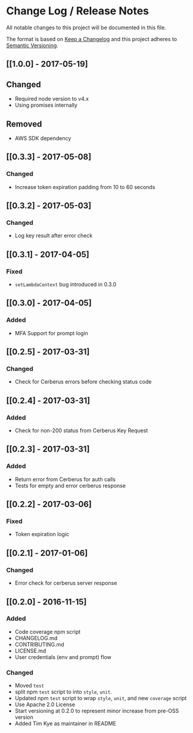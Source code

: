 # Change Log /  Release Notes
All notable changes to this project will be documented in this file.

The format is based on [Keep a Changelog](http://keepachangelog.com/)
and this project adheres to [Semantic Versioning](http://semver.org/).

## [[1.0.0] - 2017-05-19]
## Changed
- Required node version to v4.x
- Using promises internally
## Removed
- AWS SDK dependency

## [[0.3.3] - 2017-05-08]
### Changed
- Increase token expiration padding from 10 to 60 seconds

## [[0.3.2] - 2017-05-03]
### Changed
- Log key result after error check

## [[0.3.1] - 2017-04-05]
### Fixed
- `setLambdaContext` bug introduced in 0.3.0

## [[0.3.0] - 2017-04-05]
### Added
- MFA Support for prompt login

## [[0.2.5] - 2017-03-31]
### Changed
- Check for Cerberus errors before checking status code

## [[0.2.4] - 2017-03-31]
### Added
- Check for non-200 status from Cerberus Key Request

## [[0.2.3] - 2017-03-31]
### Added
- Return error from Cerberus for auth calls
- Tests for empty and error cerberus response

## [[0.2.2] - 2017-03-06]
### Fixed
- Token expiration logic

## [[0.2.1] - 2017-01-06]
### Changed
- Error check for cerberus server response

## [[0.2.0] - 2016-11-15]
### Added
- Code coverage npm script
- CHANGELOG.md
- CONTRIBUTING.md
- LICENSE.md
- User credentials (env and prompt) flow

### Changed
- Moved `test`
- split npm `test` script to into `style`, `unit`.
- Updated npm `test` script to wrap `style`, `unit`, and new `coverage` script
- Use Apache 2.0 License
- Start versioning at 0.2.0 to represent minor increase from pre-OSS version
- Added Tim Kye as maintainer in README

